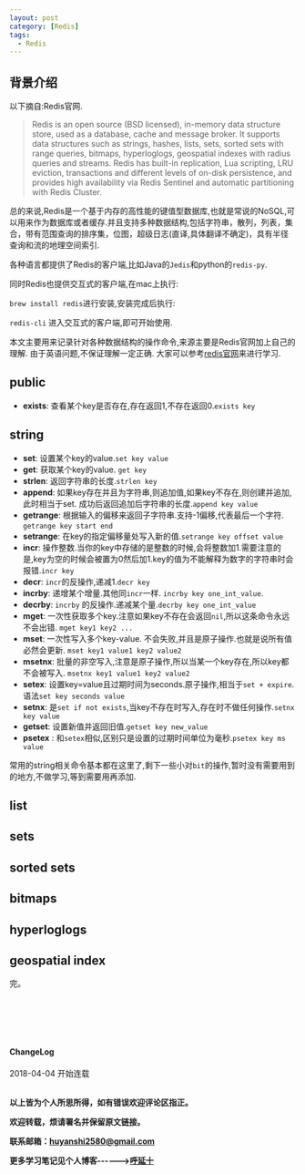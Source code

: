 ```yaml
---
layout: post
category: [Redis]
tags:
  - Redis
---
```


## 背景介绍

以下摘自:Redis官网.

> Redis is an open source (BSD licensed), in-memory data structure store, used as a database, cache and message broker. It supports data structures such as strings, hashes, lists, sets, sorted sets with range queries, bitmaps, hyperloglogs, geospatial indexes with radius queries and streams. Redis has built-in replication, Lua scripting, LRU eviction, transactions and different levels of on-disk persistence, and provides high availability via Redis Sentinel and automatic partitioning with Redis Cluster.


总的来说,Redis是一个基于内存的高性能的键值型数据库,也就是常说的NoSQL,可以用来作为数据库或者缓存.并且支持多种数据结构,包括字符串，散列，列表，集合，带有范围查询的排序集，位图，超级日志(直译,具体翻译不确定)，具有半径查询和流的地理空间索引.

各种语言都提供了Redis的客户端,比如Java的`Jedis`和python的`redis-py`.

同时Redis也提供交互式的客户端,在mac上执行:

`brew install redis`进行安装,安装完成后执行:

`redis-cli` 进入交互式的客户端,即可开始使用.

本文主要用来记录针对各种数据结构的操作命令,来源主要是Redis官网加上自己的理解. 由于英语问题,不保证理解一定正确. 大家可以参考[redis官网](https://redis.io)来进行学习.

## public

- **exists**: 查看某个key是否存在,存在返回1,不存在返回0.`exists key`

## string

- **set**: 设置某个key的value.`set key value`
- **get**: 获取某个key的value. `get key`
- **strlen**: 返回字符串的长度.`strlen key`
- **append**: 如果key存在并且为字符串,则追加值,如果key不存在,则创建并追加,此时相当于set. 成功后返回追加后字符串的长度.`append key value`
- **getrange**: 根据输入的偏移来返回子字符串.支持-1偏移,代表最后一个字符. `getrange key start end`
- **setrange**: 在key的指定偏移量处写入新的值.`setrange key offset value`
- **incr**: 操作整数.当你的key中存储的是整数的时候,会将整数加1.需要注意的是,key为空的时候会被置为0然后加1.key的值为不能解释为数字的字符串时会报错.`incr key`
- **decr**: `incr`的反操作,递减1.`decr key`
- **incrby**: 递增某个增量.其他同`incr`一样. `incrby key one_int_value`.
- **decrby**: `incrby` 的反操作.递减某个量.`decrby key one_int_value`
- **mget**: 一次性获取多个key.注意如果key不存在会返回`nil`,所以这条命令永远不会出错. `mget key1 key2 ...`
- **mset**: 一次性写入多个key-value. 不会失败,并且是原子操作.也就是说所有值必然会更新. `mset key1 value1 key2 value2`
- **msetnx**: 批量的非空写入,注意是原子操作,所以当某一个key存在,所以key都不会被写入. `msetnx key1 value1 key2 value2`
- **setex**: 设置key=value且过期时间为seconds.原子操作,相当于`set + expire`. 语法`set key seconds value`
- **setnx**: 是`set if not exists`,当key不存在时写入,存在时不做任何操作.`setnx key value`
- **getset**: 设置新值并返回旧值.`getset key new_value`
- **psetex** : 和`setex`相似,区别只是设置的过期时间单位为毫秒.`psetex key ms value`

常用的string相关命令基本都在这里了,剩下一些小对`bit`的操作,暂时没有需要用到的地方,不做学习,等到需要用再添加.


## list

## sets

## sorted sets

## bitmaps

## hyperloglogs

## geospatial index

完。

<br>
<br>
<br>
<br>
<h4>ChangeLog</h4>
2018-04-04 开始连载
<br>
<br>

**以上皆为个人所思所得，如有错误欢迎评论区指正。**

**欢迎转载，烦请署名并保留原文链接。**

**联系邮箱：huyanshi2580@gmail.com**

**更多学习笔记见个人博客------><a href="{{ site.baseurl }}/">呼延十</a>**
